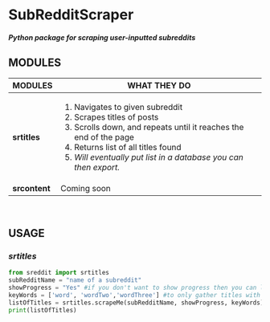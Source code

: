 # SubRedditScraper
#### *Python package for scraping user-inputted subreddits*

## **MODULES**

MODULES | WHAT THEY DO
------------ | -------------
**srtitles** | <ol><li>Navigates to given subreddit</li><li>Scrapes titles of posts</li><li>Scrolls down, and repeats until it reaches the end of the page</li><li>Returns list of all titles found</li><li>_Will eventually put list in a database you can then export._</li></ol>
**srcontent** | Coming soon

<br>

## **USAGE**
### _srtitles_

```python
from sreddit import srtitles
subRedditName = "name of a subreddit"
showProgress = "Yes" #if you don't want to show progress then you can leave string blank
keyWords = ['word', 'wordTwo','wordThree'] #to only gather titles with one or more of these keywords in it. you can leave the list blank ['']
listOfTitles = srtitles.scrapeMe(subRedditName, showProgress, keyWords)
print(listOfTitles)
```





